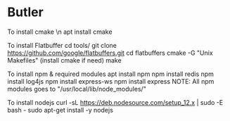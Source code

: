 # Butler
To install cmake \n
apt install cmake

To install Flatbuffer
cd tools/
git clone https://github.com/google/flatbuffers.git
cd flatbuffers
cmake -G "Unix Makefiles" (install cmake if need)
make

To install npm & required modules
apt install npm
npm install redis
npm install log4js
npm install express-ws
npm install express
NOTE: All npm modules goes to "/usr/local/lib/node_modules/"

To install nodejs
curl -sL https://deb.nodesource.com/setup_12.x | sudo -E bash -
sudo apt-get install -y nodejs

